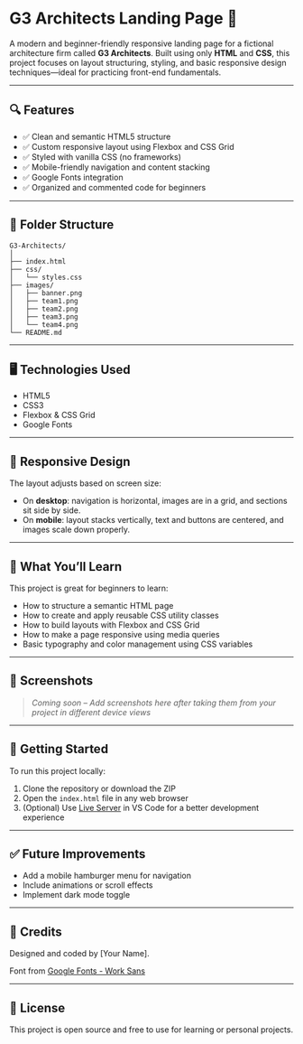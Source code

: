 # G3 Architects Landing Page 🚀

A modern and beginner-friendly responsive landing page for a fictional architecture firm called **G3 Architects**. Built using only **HTML** and **CSS**, this project focuses on layout structuring, styling, and basic responsive design techniques—ideal for practicing front-end fundamentals.

---

## 🔍 Features

- ✅ Clean and semantic HTML5 structure
- ✅ Custom responsive layout using Flexbox and CSS Grid
- ✅ Styled with vanilla CSS (no frameworks)
- ✅ Mobile-friendly navigation and content stacking
- ✅ Google Fonts integration
- ✅ Organized and commented code for beginners

---

## 📁 Folder Structure

```
G3-Architects/
│
├── index.html
├── css/
│   └── styles.css
├── images/
│   ├── banner.png
│   ├── team1.png
│   ├── team2.png
│   ├── team3.png
│   └── team4.png
└── README.md
```

---

## 🖥️ Technologies Used

- HTML5
- CSS3
- Flexbox & CSS Grid
- Google Fonts

---

## 📱 Responsive Design

The layout adjusts based on screen size:

- On **desktop**: navigation is horizontal, images are in a grid, and sections sit side by side.
- On **mobile**: layout stacks vertically, text and buttons are centered, and images scale down properly.

---

## 🎯 What You’ll Learn

This project is great for beginners to learn:

- How to structure a semantic HTML page
- How to create and apply reusable CSS utility classes
- How to build layouts with Flexbox and CSS Grid
- How to make a page responsive using media queries
- Basic typography and color management using CSS variables

---

## 📸 Screenshots

> *Coming soon – Add screenshots here after taking them from your project in different device views*

---

## 🚀 Getting Started

To run this project locally:

1. Clone the repository or download the ZIP
2. Open the `index.html` file in any web browser
3. (Optional) Use [Live Server](https://marketplace.visualstudio.com/items?itemName=ritwickdey.LiveServer) in VS Code for a better development experience

---

## ✅ Future Improvements

- Add a mobile hamburger menu for navigation
- Include animations or scroll effects
- Implement dark mode toggle

---

## 🙌 Credits

Designed and coded by [Your Name].

Font from [Google Fonts - Work Sans](https://fonts.google.com/specimen/Work+Sans)

---

## 📄 License

This project is open source and free to use for learning or personal projects.
```